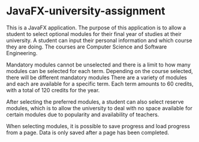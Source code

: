 # JavaFX-university-assignment
This is a JavaFX application.
The purpose of this application is to allow a student to select optional modules for their final year of studies at their university.
A student can input their personal information and which course they are doing. The courses are Computer Science and Software Engineering.

Mandatory modules cannot be unselected and there is a limit to how many modules can be selected for each term. Depending on the course selected, there will be different mandatory modules
There are a variety of modules and each are available for a specific term. Each term amounts to 60 credits, with a total of 120 credits for the year.

After selecting the preferred modules, a student can also select reserve modules, which is to allow the university to deal with no space available for certain modules due to popularity and availability of teachers.

When selecting modules, it is possible to save progress and load progress from a page. Data is only saved after a page has been completed.
